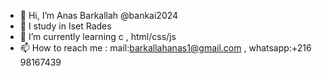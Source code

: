 - 👋 Hi, I’m Anas Barkallah @bankai2024 
- 🏫 I study in Iset Rades 
- 🌱 I’m currently learning c , html/css/js
- 📫 How to reach me : mail:barkallahanas1@gmail.com , whatsapp:+216 98167439


